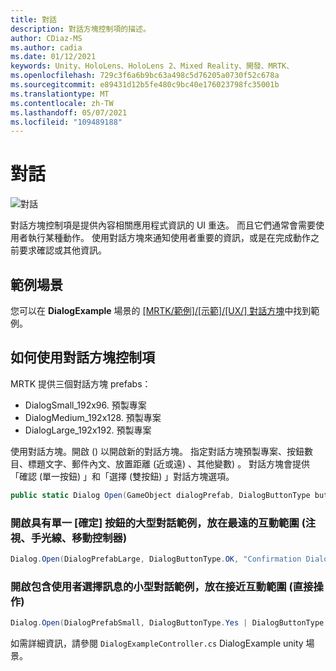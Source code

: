 ```yaml
---
title: 對話
description: 對話方塊控制項的描述。
author: CDiaz-MS
ms.author: cadia
ms.date: 01/12/2021
keywords: Unity、HoloLens、HoloLens 2、Mixed Reality、開發、MRTK、
ms.openlocfilehash: 729c3f6a6b9bc63a498c5d76205a0730f52c678a
ms.sourcegitcommit: e89431d12b5fe480c9bc40e176023798fc35001b
ms.translationtype: MT
ms.contentlocale: zh-TW
ms.lasthandoff: 05/07/2021
ms.locfileid: "109489188"
---
```

# <a name="dialog"></a>對話

![對話](../images/dialog/MRTK_UX_Dialog_Main.png)

對話方塊控制項是提供內容相關應用程式資訊的 UI 重迭。 而且它們通常會需要使用者執行某種動作。 使用對話方塊來通知使用者重要的資訊，或是在完成動作之前要求確認或其他資訊。

## <a name="example-scene"></a>範例場景

您可以在 **DialogExample** 場景的 [ [MRTK/範例]/[示範]/[UX/] 對話方塊](https://github.com/microsoft/MixedRealityToolkit-Unity/tree/main/Assets/MRTK/Examples/Demos/UX/Dialog)中找到範例。

## <a name="how-to-use-dialog-control"></a>如何使用對話方塊控制項

MRTK 提供三個對話方塊 prefabs：

- DialogSmall_192x96. 預製專案
- DialogMedium_192x128. 預製專案
- DialogLarge_192x192. 預製專案

使用對話方塊。開啟 () 以開啟新的對話方塊。 指定對話方塊預製專案、按鈕數目、標題文字、郵件內文、放置距離 (近或遠) 、其他變數) 。 對話方塊會提供「確認 (單一按鈕) 」和「選擇 (雙按鈕) 」對話方塊選項。

```c#
public static Dialog Open(GameObject dialogPrefab, DialogButtonType buttons, string title, string message, bool placeForNearInteraction, System.Object variable = null)
```

### <a name="example-of-opening-a-large-dialog-with-a-single-ok-button-placed-at-far-interaction-range-gaze-hand-ray-motion-controller"></a>開啟具有單一 [確定] 按鈕的大型對話範例，放在最遠的互動範圍 (注視、手光線、移動控制器) 

```c#
Dialog.Open(DialogPrefabLarge, DialogButtonType.OK, "Confirmation Dialog, Large, Far", "This is an example of a large dialog with only one button, placed at far interaction range", false);
```

### <a name="example-of-opening-a-small-dialog-containing-a-choice-message-for-the-user-placed-at-near-interaction-range-direct-hand-interaction"></a>開啟包含使用者選擇訊息的小型對話範例，放在接近互動範圍 (直接操作) 

```c#
Dialog.Open(DialogPrefabSmall, DialogButtonType.Yes | DialogButtonType.No, "Confirmation Dialog, Small, Near", "This is an example of a small dialog with a choice message, placed at near interaction range", true);
```

如需詳細資訊，請參閱 `DialogExampleController.cs` DialogExample unity 場景。
